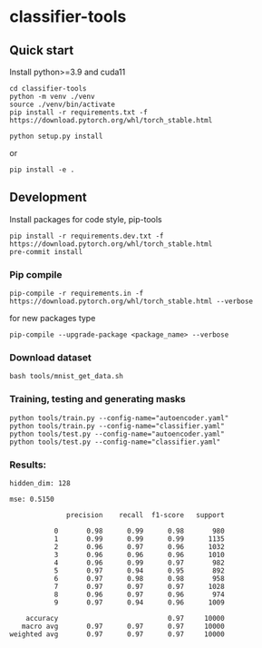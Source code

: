 # classifier-tools

## Quick start
Install python>=3.9 and cuda11
```
cd classifier-tools
python -m venv ./venv
source ./venv/bin/activate
pip install -r requirements.txt -f https://download.pytorch.org/whl/torch_stable.html
```
```
python setup.py install
```
or
```
pip install -e .
```

## Development
Install packages for code style, pip-tools
```
pip install -r requirements.dev.txt -f https://download.pytorch.org/whl/torch_stable.html
pre-commit install
```

### Pip compile
```
pip-compile -r requirements.in -f https://download.pytorch.org/whl/torch_stable.html --verbose
```
for new packages type
```
pip-compile --upgrade-package <package_name> --verbose
```
### Download dataset
```
bash tools/mnist_get_data.sh
```
### Training, testing and generating masks
```
python tools/train.py --config-name="autoencoder.yaml"
python tools/train.py --config-name="classifier.yaml"
python tools/test.py --config-name="autoencoder.yaml"
python tools/test.py --config-name="classifier.yaml"
```

### Results:
```
hidden_dim: 128
```
```
mse: 0.5150
```
```
              precision    recall  f1-score   support

           0       0.98      0.99      0.98       980
           1       0.99      0.99      0.99      1135
           2       0.96      0.97      0.96      1032
           3       0.96      0.96      0.96      1010
           4       0.96      0.99      0.97       982
           5       0.97      0.94      0.95       892
           6       0.97      0.98      0.98       958
           7       0.97      0.97      0.97      1028
           8       0.96      0.97      0.96       974
           9       0.97      0.94      0.96      1009

    accuracy                           0.97     10000
   macro avg       0.97      0.97      0.97     10000
weighted avg       0.97      0.97      0.97     10000
```
